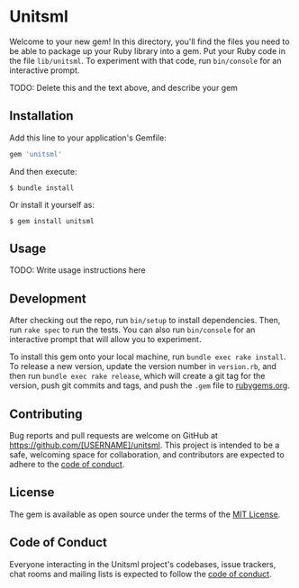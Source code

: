 # Unitsml

Welcome to your new gem! In this directory, you'll find the files you need to be able to package up your Ruby library into a gem. Put your Ruby code in the file `lib/unitsml`. To experiment with that code, run `bin/console` for an interactive prompt.

TODO: Delete this and the text above, and describe your gem

## Installation

Add this line to your application's Gemfile:

```ruby
gem 'unitsml'
```

And then execute:

    $ bundle install

Or install it yourself as:

    $ gem install unitsml

## Usage

TODO: Write usage instructions here

## Development

After checking out the repo, run `bin/setup` to install dependencies. Then, run `rake spec` to run the tests. You can also run `bin/console` for an interactive prompt that will allow you to experiment.

To install this gem onto your local machine, run `bundle exec rake install`. To release a new version, update the version number in `version.rb`, and then run `bundle exec rake release`, which will create a git tag for the version, push git commits and tags, and push the `.gem` file to [rubygems.org](https://rubygems.org).

## Contributing

Bug reports and pull requests are welcome on GitHub at https://github.com/[USERNAME]/unitsml. This project is intended to be a safe, welcoming space for collaboration, and contributors are expected to adhere to the [code of conduct](https://github.com/[USERNAME]/unitsml/blob/master/CODE_OF_CONDUCT.md).


## License

The gem is available as open source under the terms of the [MIT License](https://opensource.org/licenses/MIT).

## Code of Conduct

Everyone interacting in the Unitsml project's codebases, issue trackers, chat rooms and mailing lists is expected to follow the [code of conduct](https://github.com/[USERNAME]/unitsml/blob/master/CODE_OF_CONDUCT.md).
